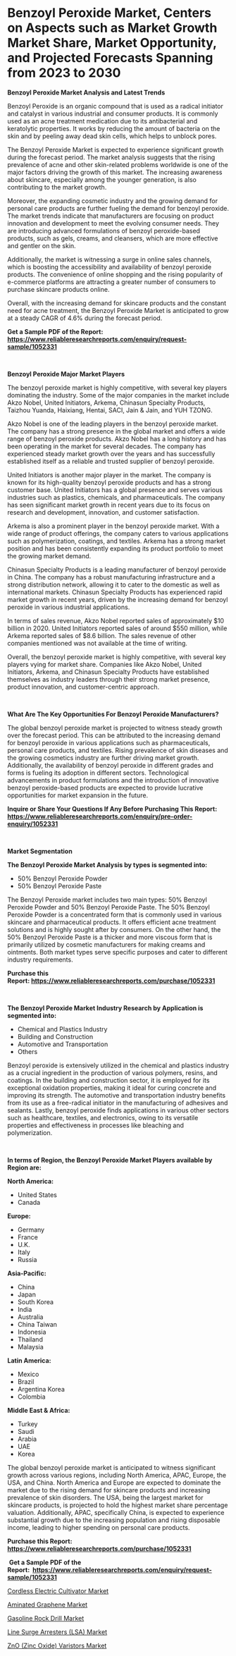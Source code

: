 <p><h1>Benzoyl Peroxide Market, Centers on Aspects such as Market Growth Market Share, Market Opportunity, and Projected Forecasts Spanning from 2023 to 2030</h1></p><p><strong>Benzoyl Peroxide Market Analysis and Latest Trends</strong></p>
<p><p>Benzoyl Peroxide is an organic compound that is used as a radical initiator and catalyst in various industrial and consumer products. It is commonly used as an acne treatment medication due to its antibacterial and keratolytic properties. It works by reducing the amount of bacteria on the skin and by peeling away dead skin cells, which helps to unblock pores.</p><p>The Benzoyl Peroxide Market is expected to experience significant growth during the forecast period. The market analysis suggests that the rising prevalence of acne and other skin-related problems worldwide is one of the major factors driving the growth of this market. The increasing awareness about skincare, especially among the younger generation, is also contributing to the market growth.</p><p>Moreover, the expanding cosmetic industry and the growing demand for personal care products are further fueling the demand for benzoyl peroxide. The market trends indicate that manufacturers are focusing on product innovation and development to meet the evolving consumer needs. They are introducing advanced formulations of benzoyl peroxide-based products, such as gels, creams, and cleansers, which are more effective and gentler on the skin.</p><p>Additionally, the market is witnessing a surge in online sales channels, which is boosting the accessibility and availability of benzoyl peroxide products. The convenience of online shopping and the rising popularity of e-commerce platforms are attracting a greater number of consumers to purchase skincare products online.</p><p>Overall, with the increasing demand for skincare products and the constant need for acne treatment, the Benzoyl Peroxide Market is anticipated to grow at a steady CAGR of 4.6% during the forecast period.</p></p>
<p><strong>Get a Sample PDF of the Report:&nbsp; <a href="https://www.reliableresearchreports.com/enquiry/request-sample/1052331">https://www.reliableresearchreports.com/enquiry/request-sample/1052331</a></strong></p>
<p>&nbsp;</p>
<p><strong>Benzoyl Peroxide Major Market Players</strong></p>
<p><p>The benzoyl peroxide market is highly competitive, with several key players dominating the industry. Some of the major companies in the market include Akzo Nobel, United Initiators, Arkema, Chinasun Specialty Products, Taizhou Yuanda, Haixiang, Hentai, SACI, Jain & Jain, and YUH TZONG.</p><p>Akzo Nobel is one of the leading players in the benzoyl peroxide market. The company has a strong presence in the global market and offers a wide range of benzoyl peroxide products. Akzo Nobel has a long history and has been operating in the market for several decades. The company has experienced steady market growth over the years and has successfully established itself as a reliable and trusted supplier of benzoyl peroxide.</p><p>United Initiators is another major player in the market. The company is known for its high-quality benzoyl peroxide products and has a strong customer base. United Initiators has a global presence and serves various industries such as plastics, chemicals, and pharmaceuticals. The company has seen significant market growth in recent years due to its focus on research and development, innovation, and customer satisfaction.</p><p>Arkema is also a prominent player in the benzoyl peroxide market. With a wide range of product offerings, the company caters to various applications such as polymerization, coatings, and textiles. Arkema has a strong market position and has been consistently expanding its product portfolio to meet the growing market demand.</p><p>Chinasun Specialty Products is a leading manufacturer of benzoyl peroxide in China. The company has a robust manufacturing infrastructure and a strong distribution network, allowing it to cater to the domestic as well as international markets. Chinasun Specialty Products has experienced rapid market growth in recent years, driven by the increasing demand for benzoyl peroxide in various industrial applications.</p><p>In terms of sales revenue, Akzo Nobel reported sales of approximately $10 billion in 2020. United Initiators reported sales of around $550 million, while Arkema reported sales of $8.6 billion. The sales revenue of other companies mentioned was not available at the time of writing.</p><p>Overall, the benzoyl peroxide market is highly competitive, with several key players vying for market share. Companies like Akzo Nobel, United Initiators, Arkema, and Chinasun Specialty Products have established themselves as industry leaders through their strong market presence, product innovation, and customer-centric approach.</p></p>
<p>&nbsp;</p>
<p><strong>What Are The Key Opportunities For Benzoyl Peroxide Manufacturers?</strong></p>
<p><p>The global benzoyl peroxide market is projected to witness steady growth over the forecast period. This can be attributed to the increasing demand for benzoyl peroxide in various applications such as pharmaceuticals, personal care products, and textiles. Rising prevalence of skin diseases and the growing cosmetics industry are further driving market growth. Additionally, the availability of benzoyl peroxide in different grades and forms is fueling its adoption in different sectors. Technological advancements in product formulations and the introduction of innovative benzoyl peroxide-based products are expected to provide lucrative opportunities for market expansion in the future.</p></p>
<p><strong>Inquire or Share Your Questions If Any Before Purchasing This Report: <a href="https://www.reliableresearchreports.com/enquiry/pre-order-enquiry/1052331">https://www.reliableresearchreports.com/enquiry/pre-order-enquiry/1052331</a></strong></p>
<p>&nbsp;</p>
<p><strong>Market Segmentation</strong></p>
<p><strong>The Benzoyl Peroxide Market Analysis by types is segmented into:</strong></p>
<p><ul><li>50% Benzoyl Peroxide Powder</li><li>50% Benzoyl Peroxide Paste</li></ul></p>
<p><p>The Benzoyl Peroxide market includes two main types: 50% Benzoyl Peroxide Powder and 50% Benzoyl Peroxide Paste. The 50% Benzoyl Peroxide Powder is a concentrated form that is commonly used in various skincare and pharmaceutical products. It offers efficient acne treatment solutions and is highly sought after by consumers. On the other hand, the 50% Benzoyl Peroxide Paste is a thicker and more viscous form that is primarily utilized by cosmetic manufacturers for making creams and ointments. Both market types serve specific purposes and cater to different industry requirements.</p></p>
<p><strong>Purchase this Report:&nbsp;<a href="https://www.reliableresearchreports.com/purchase/1052331">https://www.reliableresearchreports.com/purchase/1052331</a></strong></p>
<p>&nbsp;</p>
<p><strong>The Benzoyl Peroxide Market Industry Research by Application is segmented into:</strong></p>
<p><ul><li>Chemical and Plastics Industry</li><li>Building and Construction</li><li>Automotive and Transportation</li><li>Others</li></ul></p>
<p><p>Benzoyl peroxide is extensively utilized in the chemical and plastics industry as a crucial ingredient in the production of various polymers, resins, and coatings. In the building and construction sector, it is employed for its exceptional oxidation properties, making it ideal for curing concrete and improving its strength. The automotive and transportation industry benefits from its use as a free-radical initiator in the manufacturing of adhesives and sealants. Lastly, benzoyl peroxide finds applications in various other sectors such as healthcare, textiles, and electronics, owing to its versatile properties and effectiveness in processes like bleaching and polymerization.</p></p>
<p>&nbsp;</p>
<p><strong>In terms of Region, the Benzoyl Peroxide Market Players available by Region are:</strong></p>
<p>
    <p> <strong> North America: </strong>
        <ul>
            <li>United States</li>
            <li>Canada</li>
        </ul>
        </p> 
    <p> <strong> Europe: </strong>
        <ul>
            <li>Germany</li>
            <li>France</li>
            <li>U.K.</li>
            <li>Italy</li>
            <li>Russia</li>
        </ul>
        </p> 
    <p> <strong> Asia-Pacific: </strong>
        <ul>
            <li>China</li>
            <li>Japan</li>
            <li>South Korea</li>
            <li>India</li>
            <li>Australia</li>
            <li>China Taiwan</li>
            <li>Indonesia</li>
            <li>Thailand</li>
            <li>Malaysia</li>
        </ul>
        </p> 
    <p> <strong> Latin America: </strong>
        <ul>
            <li>Mexico</li>
            <li>Brazil</li>
            <li>Argentina Korea</li>
            <li>Colombia</li>
        </ul>
        </p> 
    <p> <strong> Middle East & Africa: </strong>
        <ul>
            <li>Turkey</li>
            <li>Saudi</li>
            <li>Arabia</li>
            <li>UAE</li>
            <li>Korea</li>
        </ul>
    </p>
    </p>
<p><p>The global benzoyl peroxide market is anticipated to witness significant growth across various regions, including North America, APAC, Europe, the USA, and China. North America and Europe are expected to dominate the market due to the rising demand for skincare products and increasing prevalence of skin disorders. The USA, being the largest market for skincare products, is projected to hold the highest market share percentage valuation. Additionally, APAC, specifically China, is expected to experience substantial growth due to the increasing population and rising disposable income, leading to higher spending on personal care products.</p></p>
<p><strong>Purchase this Report: <a href="https://www.reliableresearchreports.com/purchase/1052331">https://www.reliableresearchreports.com/purchase/1052331</a></strong></p>
<p>&nbsp;<strong>Get a Sample PDF of the Report:&nbsp;&nbsp;<a href="https://www.reliableresearchreports.com/enquiry/request-sample/1052331">https://www.reliableresearchreports.com/enquiry/request-sample/1052331</a></strong></p>
<p><strong></strong></p>
<p><p><a href="https://medium.com/@devidwarnerrp23/cordless-electric-cultivator-market-the-key-to-successful-business-strategy-forecast-till-2030-14b793a3e980">Cordless Electric Cultivator Market</a></p><p><a href="https://www.linkedin.com/pulse/aminated-graphene-market-research-report-provides-thorough-8fame/">Aminated Graphene Market</a></p><p><a href="https://medium.com/@mhdhonirp23/gasoline-rock-drill-market-size-cagr-trends-2024-2030-c6916175d880">Gasoline Rock Drill Market</a></p><p><a href="https://www.linkedin.com/pulse/line-surge-arresters-lsa-market-size-2023-2030-global-p7jle/">Line Surge Arresters (LSA) Market</a></p><p><a href="https://www.linkedin.com/pulse/zno-zinc-oxide-varistors-market-share-amp-new-trends-analysis-jia8e/">ZnO (Zinc Oxide) Varistors Market</a></p></p>